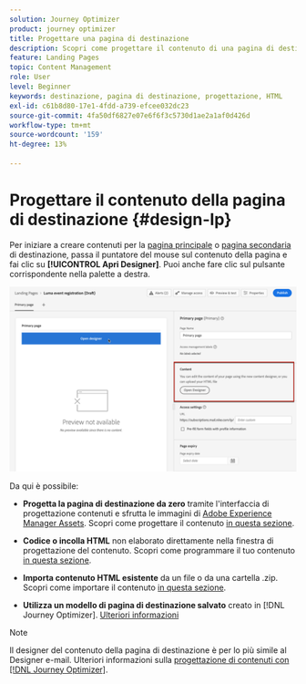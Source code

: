 ```yaml
---
solution: Journey Optimizer
product: journey optimizer
title: Progettare una pagina di destinazione
description: Scopri come progettare il contenuto di una pagina di destinazione in Journey Optimizer
feature: Landing Pages
topic: Content Management
role: User
level: Beginner
keywords: destinazione, pagina di destinazione, progettazione, HTML
exl-id: c61b8d80-17e1-4fdd-a739-efcee032dc23
source-git-commit: 4fa50df6827e07e6f6f3c5730d1ae2a1af0d426d
workflow-type: tm+mt
source-wordcount: '159'
ht-degree: 13%

---
```


# Progettare il contenuto della pagina di destinazione {#design-lp}

Per iniziare a creare contenuti per la [pagina principale](create-lp.md#configure-primary-page) o [pagina secondaria](create-lp.md#configure-subpages) di destinazione, passa il puntatore del mouse sul contenuto della pagina e fai clic su **[!UICONTROL Apri Designer]**. Puoi anche fare clic sul pulsante corrispondente nella palette a destra.

![](assets/lp_open-designer.png)

Da qui è possibile:

* **Progetta la pagina di destinazione da zero** tramite l&#39;interfaccia di progettazione contenuti e sfrutta le immagini di [Adobe Experience Manager Assets](../integrations/assets.md). Scopri come progettare il contenuto <!--or use built-in templates--> [in questa sezione](../email/content-from-scratch.md).

* **Codice o incolla HTML** non elaborato direttamente nella finestra di progettazione del contenuto. Scopri come programmare il tuo contenuto [in questa sezione](../email/code-content.md).

* **Importa contenuto HTML esistente** da un file o da una cartella .zip. Scopri come importare il contenuto [in questa sezione](../email/existing-content.md).

* **Utilizza un modello di pagina di destinazione salvato** creato in [!DNL Journey Optimizer]. [Ulteriori informazioni](lp-templates.md)

>[!NOTE]
>
>Il designer del contenuto della pagina di destinazione è per lo più simile al Designer e-mail. Ulteriori informazioni sulla [progettazione di contenuti con [!DNL Journey Optimizer]](../email/get-started-email-design.md).
